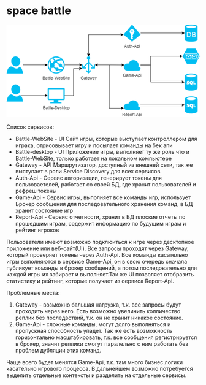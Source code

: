 # space battle

![image](images/diagram.png)

Список сервисов:
- Battle-WebSite - UI Сайт игры, которые выступает контроллером для играка, отрисовывает игру и посылает команды на бек апи
- Battle-desktop - UI Приложение игры, выполняет ту же роль что и Battle-WebSite, только работает на локальном компьютере
- Gateway - API Маршрутизатор, доступный из внешней  сети, так же выступает в роли Service Discovery для всех сервисов
- Auth-Api - Сервис авторизации, генерирует токены для пользоваетелей, работает со своей БД, где хранит пользователей и рефреш токены
- Game-Api - Сервис игры, выполняет все команды игр, использует Брокер сообщения для последовательного хранения команд, в БД хранит состояние игр
- Report-Api - Сервис отчетности, хранит в БД плоские отчеты по прошедшим играм, содержит информацию по будущим играм и рейтинг игроков

Пользователи имеют возможно подклюиться к игре через десктопное приложение или веб-сайт(UI). Все запросы проходят через Gateway, который проверяет токены через Auth-Api. Все команды касательно игры выполняются в сервисе Game-Api, он в свою очередь сначала публикует команды в брокер сообщений, а потом последовательно для каждой игры их забирает и выполняет.Так же UI позволяет отобразить статистику и рейтинг, которые получает из сервиса Report-Api. 

Проблемные места:
1. Gateway - возможно бальшая нагрузка, т.к. все запросы будут проходить через него. Есть возможно увеличить колличество реплик  без последвствий, т.к. он не хранит никакое состояние.
2. Game-Api - сложные команды, могут долго выполняться и пропускная способность упадет. Так же есть возможность горизонтально масштабировать, т.к. все сообщения регистрируется в брокер, значит реплики смогут паралельно с ним работать без проблем дубляции этих команд.

Чаще всего будет менятся Game-Api, т.к. там много бизнес логики касательно игрового процесса. В дальнейшем возможно потребуется выделить отдельные контексты и разделить на отдельные сервисы.